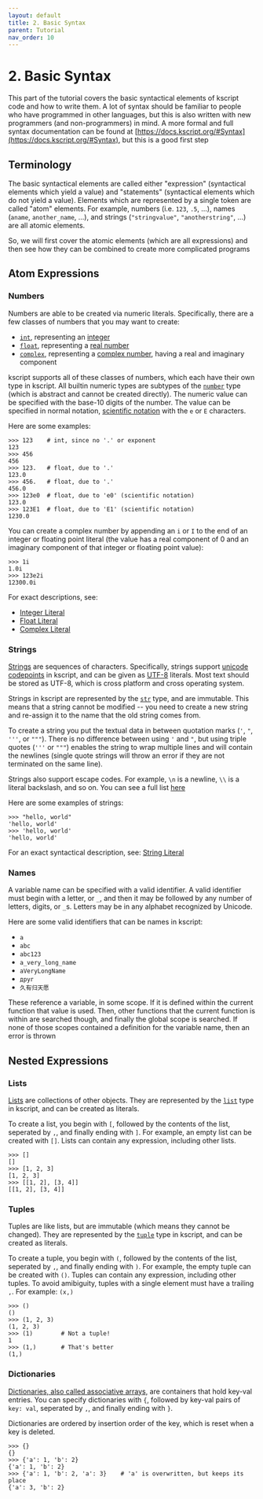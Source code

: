 ```yaml
---
layout: default
title: 2. Basic Syntax
parent: Tutorial
nav_order: 10
---
```


# 2. Basic Syntax

This part of the tutorial covers the basic syntactical elements of kscript code and how to write them. A lot of syntax should be familiar to people who have programmed in other languages, but this is also written with new programmers (and non-programmers) in mind. A more formal and full syntax documentation can be found at [https://docs.kscript.org/#Syntax](https://docs.kscript.org/#Syntax), but this is a good first step


## Terminology

The basic syntactical elements are called either "expression" (syntactical elements which yield a value) and "statements" (syntactical elements which do not yield a value). Elements which are represented by a single token are called "atom" elements. For example, numbers (i.e. `123`, `.5`, ...), names (`aname`, `another_name`, ...), and strings (`"stringvalue"`, `"anotherstring"`, ...) are all atomic elements.

So, we will first cover the atomic elements (which are all expressions) and then see how they can be combined to create more complicated programs


## Atom Expressions

### Numbers

Numbers are able to be created via numeric literals. Specifically, there are a few classes of numbers that you may want to create:

  * [`int`](https://docs.kscript.org/#int), representing an [integer](https://en.wikipedia.org/wiki/Integer)
  * [`float`](https://docs.kscript.org/#float), representing a [real number](https://en.wikipedia.org/wiki/Real_number)
  * [`complex`](https://docs.kscript.org/#complex), representing a [complex number](https://en.wikipedia.org/wiki/Complex_number), having a real and imaginary component

kscript supports all of these classes of numbers, which each have their own type in kscript. All builtin numeric types are subtypes of the [`number`](https://docs.kscript.org/#number) type (which is abstract and cannot be created directly). The numeric value can be specified with the base-10 digits of the number. The value can be specified in normal notation, [scientific notation](https://en.wikipedia.org/wiki/Scientific_notation) with the `e` or `E` characters. 


Here are some examples:

```ks
>>> 123    # int, since no '.' or exponent
123
>>> 456
456
>>> 123.   # float, due to '.'
123.0
>>> 456.   # float, due to '.'
456.0
>>> 123e0  # float, due to 'e0' (scientific notation)
123.0
>>> 123E1  # float, due to 'E1' (scientific notation)
1230.0
```

You can create a complex number by appending an `i` or `I` to the end of an integer or floating point literal (the value has a real component of 0 and an imaginary component of that integer or floating point value):

```ks
>>> 1i
1.0i
>>> 123e2i
12300.0i
```

For exact descriptions, see:

  * [Integer Literal](https://docs.kscript.org/#Integer_Literal)
  * [Float Literal](https://docs.kscript.org/#Float_Literal)
  * [Complex Literal](https://docs.kscript.org/#Complex_Literal)


### Strings


[Strings](https://en.wikipedia.org/wiki/String_(computer_science)) are sequences of characters. Specifically, strings support [unicode codepoints](https://en.wikipedia.org/wiki/Unicode) in kscript, and can be given as [UTF-8](https://en.wikipedia.org/wiki/UTF-8) literals. Most text should be stored as UTF-8, which is cross platform and cross operating system.

Strings in kscript are represented by the [`str`](https://docs.kscript.org/#str) type, and are immutable. This means that a string cannot be modified -- you need to create a new string and re-assign it to the name that the old string comes from. 

To create a string you put the textual data in between quotation marks (`'`, `"`, `'''`, or `"""`). There is no difference between using `'` and `"`, but using triple quotes (`'''` or `"""`) enables the string to wrap multiple lines and will contain the newlines (single quote strings will throw an error if they are not terminated on the same line).

Strings also support escape codes. For example, `\n` is a newline, `\\` is a literal backslash, and so on. You can see a full list [here](https://docs.kscript.org/#String_Literal)


Here are some examples of strings:

```ks
>>> "hello, world"
'hello, world'
>>> 'hello, world'
'hello, world'
```

For an exact syntactical description, see: [String Literal](https://docs.kscript.org/#String_Literal)


### Names

A variable name can be specified with a valid identifier. A valid identifier must begin with a letter, or `_`, and then it may be followed by any number of letters, digits, or `_`s. Letters may be in any alphabet recognized by Unicode.

Here are some valid identifiers that can be names in kscript:

  * `a`
  * `abc`
  * `abc123`
  * `a_very_long_name`
  * `aVeryLongName`
  * `друг`
  * `久有归天愿`

These reference a variable, in some scope. If it is defined within the current function that value is used. Then, other functions that the current function is within are searched though, and finally the global scope is searched. If none of those scopes contained a definition for the variable name, then an error is thrown


## Nested Expressions

### Lists

[Lists](https://en.wikipedia.org/wiki/List_(abstract_data_type)) are collections of other objects. They are represented by the [`list`](https://docs.kscript.org/#list) type in kscript, and can be created as literals.


To create a list, you begin with `[`, followed by the contents of the list, seperated by `,`, and finally ending with `]`. For example, an empty list can be created with `[]`. Lists can contain any expression, including other lists.

```ks
>>> []
[]
>>> [1, 2, 3]
[1, 2, 3]
>>> [[1, 2], [3, 4]]
[[1, 2], [3, 4]]
```

### Tuples

Tuples are like lists, but are immutable (which means they cannot be changed). They are represented by the [`tuple`](https://docs.kscript.org/#tuple) type in kscript, and can be created as literals.


To create a tuple, you begin with `(`, followed by the contents of the list, seperated by `,`, and finally ending with `)`. For example, the empty tuple can be created with `()`. Tuples can contain any expression, including other tuples. To avoid amibiguity, tuples with a single element must have a trailing `,`. For example: `(x,)`

```ks
>>> ()
()
>>> (1, 2, 3)
(1, 2, 3)
>>> (1)        # Not a tuple!
1
>>> (1,)       # That's better
(1,)
```


### Dictionaries

[Dictionaries, also called associative arrays,](https://en.wikipedia.org/wiki/Associative_array) are containers that hold key-val entries. You can specify dictionaries with `{`, followed by key-val pairs of `key: val`, seperated by `,`, and finally ending with `}`.

Dictionaries are ordered by insertion order of the key, which is reset when a key is deleted.

```ks
>>> {}
{}
>>> {'a': 1, 'b': 2}
{'a': 1, 'b': 2}
>>> {'a': 1, 'b': 2, 'a': 3}    # 'a' is overwritten, but keeps its place
{'a': 3, 'b': 2}
```

